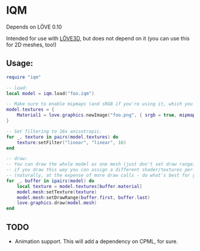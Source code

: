 # IQM

Depends on LÖVE 0.10

Intended for use with [LÖVE3D](https://github.com/excessive/love3d), but does not depend on it (you can use this for 2D meshes, too!)

## Usage:
```lua
require "iqm"

-- load:
local model = iqm.load("foo.iqm")

-- Make sure to enable mipmaps (and sRGB if you're using it, which you should be).
model.textures = {
	Material1 = love.graphics.newImage("foo.png", { srgb = true, mipmaps = true })
}

-- Set filtering to 16x anisotropic.
for _, texture in pairs(model.textures) do
	texture:setFilter("linear", "linear", 16)
end

-- draw:
-- You can draw the whole model as one mesh (just don't set draw range), but
-- if you draw this way you can assign a different shader/textures per-mesh.
-- (naturally, at the expense of more draw calls - do what's best for you)
for _, buffer in ipairs(model) do
	local texture = model.textures[buffer.material]
	model.mesh:setTexture(texture)
	model.mesh:setDrawRange(buffer.first, buffer.last)
	love.graphics.draw(model.mesh)
end
```

## TODO
* Animation support. This will add a dependency on CPML, for sure.
